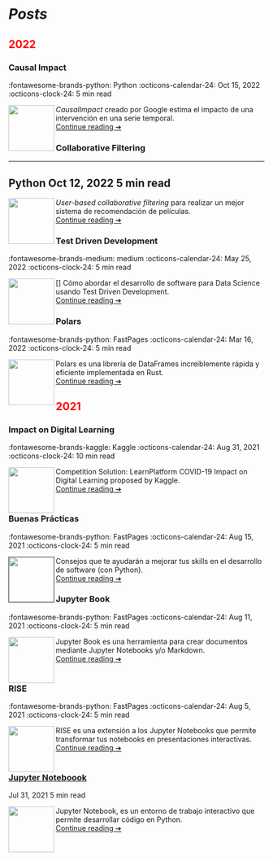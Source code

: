 # _Posts_

## <span style="color:red;">2022</span>

### Causal Impact
:fontawesome-brands-python: Python
:octicons-calendar-24: Oct 15, 2022
:octicons-clock-24: 5 min read

[<img src="https://cdn3.iconfinder.com/data/icons/tiny-charts-and-graphs/32/flat_line_graph-512.png"  width="90" height="90" align="left">](2022/2022-10-12-causal_impact.ipynb)
*CausalImpact* creado por Google estima el impacto de una intervención en una serie temporal.<br>
[Continue reading ➔](2022/2022-10-12-causal_impact.ipynb)

### Collaborative Filtering
---
Python
Oct 12, 2022
5 min read
---
[<img src="https://cdn-icons-png.flaticon.com/512/4221/4221419.png"  width="90" height="90" align="left">](2022/2022-10-12-implicit.ipynb)
*User-based collaborative filtering* para realizar un mejor sistema de recomendación de películas. <br>
[Continue reading ➔](2022/2022-10-12-implicit.ipynb)

### Test Driven Development
:fontawesome-brands-medium: medium
:octicons-calendar-24: May 25, 2022
:octicons-clock-24: 5 min read

[<img src="https://www.outsystems.com/forge/DownloadResource.aspx?FileName=&ImageBinaryId=60719"  width="90" height="90" align="left">]
Cómo abordar el desarrollo de software para Data Science usando Test Driven Development. <br>
[Continue reading ➔](posts/2022/2021-07-15-tdd.ipynb)


### Polars
:fontawesome-brands-python: FastPages
:octicons-calendar-24: Mar 16, 2022
:octicons-clock-24: 5 min read

[<img src="https://www.rust-lang.org/logos/rust-logo-512x512.png"  width="90" height="90" align="left">](2022/2022-03-16-polars.ipynb)
Polars es una librería de DataFrames increíblemente rápida y eficiente  implementada en Rust.<br>
[Continue reading ➔](2022/2022-03-16-polars.ipynb)


## <span style="color:red;">2021</span>

### Impact on Digital Learning
:fontawesome-brands-kaggle: Kaggle
:octicons-calendar-24: Aug 31, 2021
:octicons-clock-24: 10 min read

[<img src="https://icon-library.com/images/icon-learning/icon-learning-16.jpg"  width="90" height="90" align="left">](2021/basic-analysis-impact-on-digital-learning.ipynb)
Competition Solution:  LearnPlatform  COVID-19 Impact on Digital Learning proposed by Kaggle.<br>
[Continue reading ➔](2021/basic-analysis-impact-on-digital-learning.ipynb)
<br><br>

### Buenas Prácticas

:fontawesome-brands-python: FastPages
:octicons-calendar-24: Aug 15, 2021
:octicons-clock-24: 5 min read

[<img src="https://upload.wikimedia.org/wikipedia/commons/thumb/0/0a/Python.svg/2048px-Python.svg.png"  width="90" height="90" align="left">]()
Consejos que te ayudarán a mejorar tus skills en el desarrollo de software (con Python).<br>
[Continue reading ➔](2021/2021-08-31-buenas_practicas.ipynb)


### Jupyter Book

:fontawesome-brands-python: FastPages
:octicons-calendar-24: Aug 11, 2021
:octicons-clock-24: 5 min read

[<img src="https://raw.githubusercontent.com/fralfaro/ds_blog/master/images/jb.png"  width="90" height="90" align="left">](2021/2021-08-11-jb.ipynb)
Jupyter Book es una herramienta para crear documentos mediante Jupyter Notebooks y/o Markdown.<br>
[Continue reading ➔](2021/2021-08-11-jb.ipynb)<br>
<br>

### RISE

:fontawesome-brands-python: FastPages
:octicons-calendar-24:  Aug 5, 2021
:octicons-clock-24:  5 min read

[<img src="https://upload.wikimedia.org/wikipedia/commons/thumb/0/07/X-office-presentation.svg/2048px-X-office-presentation.svg.png"  width="90" height="90" align="left">](2021/2021-08-05-rise.ipynb)
RISE es una extensión a los Jupyter Notebooks que permite transformar
 tus notebooks en presentaciones interactivas.<br>
[Continue reading ➔](2021/2021-08-05-rise.ipynb)<br>
<br>

### [Jupyter Noteboook](posts/2021/2021-07-31-jupyter.ipynb)
 Jul 31, 2021
  5 min read

[<img src="https://upload.wikimedia.org/wikipedia/commons/thumb/3/38/Jupyter_logo.svg/1200px-Jupyter_logo.svg.png"  width="90" height="90" align="left">](2021/2021-07-31-jupyter.ipynb)
Jupyter Notebook, es un entorno de trabajo interactivo que permite desarrollar código en Python.<br>
[Continue reading ➔](2021/2021-07-31-jupyter.ipynb)

